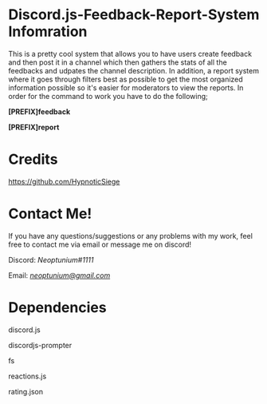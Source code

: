 # Discord.js-Feedback-Report-System Infomration

This is a pretty cool system that allows you to have users create feedback and then post it in a channel which then gathers the stats of all the feedbacks and udpates the channel description. In addition, a report system where it goes through filters best as possible to get the most organized information possible so it's easier for moderators to view the reports. In order for the command to work you have to do the following;

**[PREFIX]feedback**

**[PREFIX]report**

# Credits
https://github.com/HypnoticSiege 

# Contact Me!
 If you have any questions/suggestions or any problems with my work, feel free to contact me via email or message me on discord!

  Discord: *Neoptunium#1111*

  Email: *neoptunium@gmail.com*

# Dependencies 
discord.js 

discordjs-prompter

fs

reactions.js

rating.json
